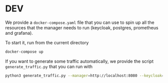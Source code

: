 # DEV 

We provide a `docker-compose.yaml` file that you can use to spin up all the resources that the manager needs to run (keycloak, postgres, prometheus and grafana). 

To start it, run from the current directory

```bash
docker-compose up
```

If you want to generate some traffic automatically, we provide the script `generate_traffic.py` that you can run with 

```bash
python3 generate_traffic.py --manager=http://localhost:8080 --keycloak=http://localhost:8180 --username=kermit --password=thefrog
```
